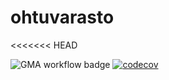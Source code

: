 # ohtuvarasto
<<<<<<< HEAD

![GMA workflow badge](https://github.com/taijalainen/ohtuvarasto/workflows/CI/badge.svg)
[![codecov](https://codecov.io/gh/taijalainen/ohtuvarasto/graph/badge.svg?token=KQGK7K7J0C)](https://codecov.io/gh/taijalainen/ohtuvarasto)

